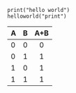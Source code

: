 ```c/python
print("hello world")
helloworld("print")
```

|A|B|A+B|
|-|-|:---:|
|0|0|0|
|0|1|1|
|1|0|1|
|1|1|1|
